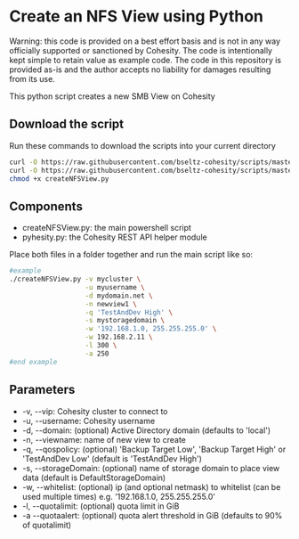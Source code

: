 # Create an NFS View using Python

Warning: this code is provided on a best effort basis and is not in any way officially supported or sanctioned by Cohesity. The code is intentionally kept simple to retain value as example code. The code in this repository is provided as-is and the author accepts no liability for damages resulting from its use.

This python script creates a new SMB View on Cohesity

## Download the script

Run these commands to download the scripts into your current directory

```bash
curl -O https://raw.githubusercontent.com/bseltz-cohesity/scripts/master/python/createNFSView/createNFSView.py
curl -O https://raw.githubusercontent.com/bseltz-cohesity/scripts/master/python/pyhesity.py
chmod +x createNFSView.py
```

## Components

* createNFSView.py: the main powershell script
* pyhesity.py: the Cohesity REST API helper module

Place both files in a folder together and run the main script like so:

```bash
#example
./createNFSView.py -v mycluster \
                   -u myusername \
                   -d mydomain.net \
                   -n newview1 \
                   -q 'TestAndDev High' \
                   -s mystoragedomain \
                   -w '192.168.1.0, 255.255.255.0' \
                   -w 192.168.2.11 \
                   -l 300 \
                   -a 250
#end example
```

## Parameters

* -v, --vip: Cohesity cluster to connect to
* -u, --username: Cohesity username
* -d, --domain: (optional) Active Directory domain (defaults to 'local')
* -n, --viewname: name of new view to create
* -q, --qospolicy: (optional) 'Backup Target Low', 'Backup Target High' or 'TestAndDev Low' (default is 'TestAndDev High')
* -s, --storageDomain: (optional) name of storage domain to place view data (default is DefaultStorageDomain)
* -w, --whitelist: (optional) ip (and optional netmask) to whitelist (can be used multiple times) e.g. '192.168.1.0, 255.255.255.0'
* -l, --quotalimit: (optional) quota limit in GiB
* -a --quotaalert: (optional) quota alert threshold in GiB (defaults to 90% of quotalimit)
